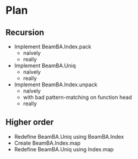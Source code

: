 # Plan

## Recursion
- Implement BeamBA.Index.pack
    * naïvely
    * really
- Implement BeamBA.Uniq
    * naïvely
    * really
- Implement BeamBA.Index.unpack
    * naïvely
    * with bad pattern-matching on function head
    * really

## Higher order
- Redefine BeamBA.Uniq using BeamBA.Index
- Create BeamBA.Index.map
- Redefine BeamBA.Uniq using Index.map
